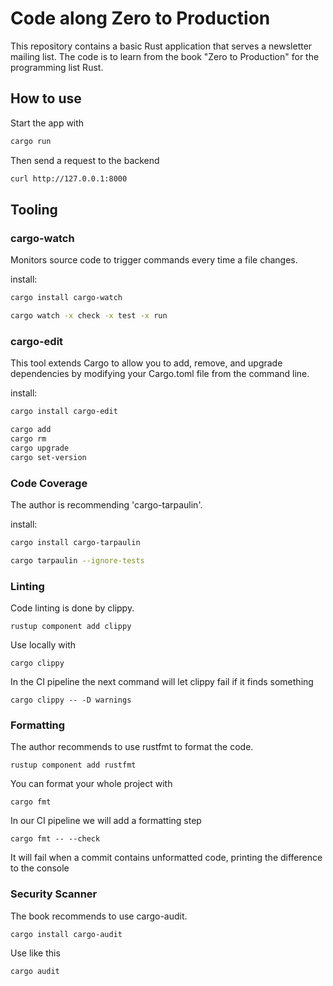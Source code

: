 # Code along Zero to Production

This repository contains a basic Rust application that serves a newsletter mailing list. The code is to learn from the book "Zero to Production" for the programming list Rust. 

## How to use

Start the app with

```bash
cargo run
```

Then send a request to the backend

```bash
curl http://127.0.0.1:8000
```


## Tooling

### cargo-watch
 Monitors source code to trigger commands every time a file changes.

install:
```bash
cargo install cargo-watch
```

```bash
cargo watch -x check -x test -x run
```

### cargo-edit

This tool extends Cargo to allow you to add, remove, and upgrade dependencies by modifying your Cargo.toml file from the command line.

install:
```bash
cargo install cargo-edit
```

```bash
cargo add
cargo rm
cargo upgrade
cargo set-version
```

### Code Coverage

The author is recommending 'cargo-tarpaulin'. 

install: 
```bash
cargo install cargo-tarpaulin
```

```bash
cargo tarpaulin --ignore-tests
```

### Linting

Code linting is done by clippy. 

```
rustup component add clippy
```

Use locally with

```
cargo clippy
```

In the CI pipeline the next command will let clippy fail if it finds something

```
cargo clippy -- -D warnings
```

### Formatting

The author recommends to use rustfmt to format the code.
```
rustup component add rustfmt
```

You can format your whole project with

```
cargo fmt 
```

In our CI pipeline we will add a formatting step

```
cargo fmt -- --check 
```

It will fail when a commit contains unformatted code, printing the difference to the console


### Security Scanner

The book recommends to use cargo-audit. 

```
cargo install cargo-audit
```

Use like this
```
cargo audit
````
